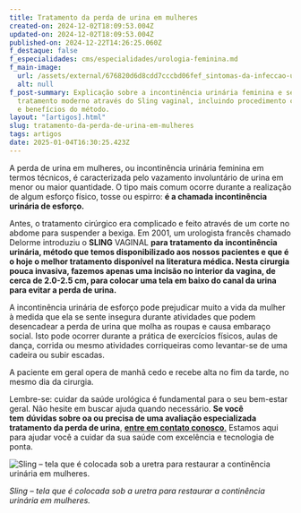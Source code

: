 ```yaml
---
title: Tratamento da perda de urina em mulheres
created-on: 2024-12-02T18:09:53.004Z
updated-on: 2024-12-02T18:09:53.004Z
published-on: 2024-12-22T14:26:25.060Z
f_destaque: false
f_especialidades: cms/especialidades/urologia-feminina.md
f_main-image:
  url: /assets/external/676820d6d8cdd7cccbd06fef_sintomas-da-infeccao-urinaria-1030x684-1201.jpg
  alt: null
f_post-summary: Explicação sobre a incontinência urinária feminina e seu
  tratamento moderno através do Sling vaginal, incluindo procedimento cirúrgico
  e benefícios do método.
layout: "[artigos].html"
slug: tratamento-da-perda-de-urina-em-mulheres
tags: artigos
date: 2025-01-04T16:30:25.423Z
---
```

A perda de urina em mulheres, ou incontinência urinária feminina em termos técnicos, é caracterizada pelo vazamento involuntário de urina em menor ou maior quantidade. O tipo mais comum ocorre durante a realização de algum esforço físico, tosse ou espirro: **é a chamada incontinência urinária de esforço.**

Antes, o tratamento cirúrgico era complicado e feito através de um corte no abdome para suspender a bexiga. Em 2001, um urologista francês chamado Delorme introduziu o **SLING** VAGINAL **para tratamento da incontinência urinária, método que temos disponibilizado aos nossos pacientes e que é o hoje o melhor tratamento disponível na literatura médica. Nesta cirurgia pouca invasiva, fazemos apenas uma incisão no interior da vagina, de cerca de 2.0-2.5 cm, para colocar uma tela em baixo do canal da urina para evitar a perda de urina.**

A incontinência urinária de esforço pode prejudicar muito a vida da mulher à medida que ela se sente insegura durante atividades que podem desencadear a perda de urina que molha as roupas e causa embaraço social. Isto pode ocorrer durante a prática de exercícios físicos, aulas de dança, corrida ou mesmo atividades corriqueiras como levantar-se de uma cadeira ou subir escadas.

A paciente em geral opera de manhã cedo e recebe alta no fim da tarde, no mesmo dia da cirurgia.

Lembre-se: cuidar da saúde urológica é fundamental para o seu bem-estar geral. Não hesite em buscar ajuda quando necessário. **Se você tem** **dúvidas sobre oa ou precisa de uma avaliação especializada tratamento da perda de urina**, [**entre em contato conosco**.](https://uroconsult.com.br/contato/) Estamos aqui para ajudar você a cuidar da sua saúde com excelência e tecnologia de ponta.

![Sling – tela que é colocada sob a uretra para restaurar a continência urinária em mulheres.](/assets/external/676820d6d8cdd7cccbd06ff0_674df79acc90b144c69b4b8c_sling25201.jpeg "Sling – tela que é colocada sob a uretra para restaurar a continência urinária em mulheres.")

*Sling – tela que é colocada sob a uretra para restaurar a continência urinária em mulheres.*